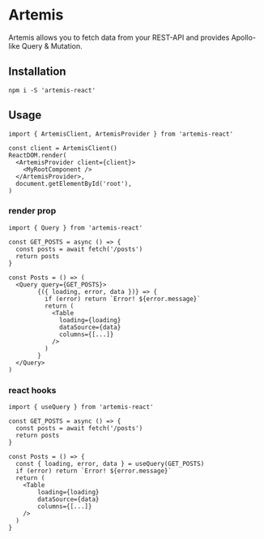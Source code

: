 # Artemis
Artemis allows you to fetch data from your REST-API and provides Apollo-like Query & Mutation.

## Installation
```
npm i -S 'artemis-react'
```
## Usage

```
import { ArtemisClient, ArtemisProvider } from 'artemis-react'

const client = ArtemisClient()
ReactDOM.render(
  <ArtemisProvider client={client}>
    <MyRootComponent />
  </ArtemisProvider>,
  document.getElementById('root'),
)
```


### render prop
```
import { Query } from 'artemis-react'

const GET_POSTS = async () => {
  const posts = await fetch('/posts')
  return posts
}

const Posts = () => (
  <Query query={GET_POSTS}>
	    {({ loading, error, data })} => {
	      if (error) return `Error! ${error.message}`
	      return (
	        <Table 
	          loading={loading}
	          dataSource={data}
	          columns={[...]}
	        />
	      )
	    }	    
  </Query>
)
```

### react hooks
```
import { useQuery } from 'artemis-react'

const GET_POSTS = async () => {
  const posts = await fetch('/posts')
  return posts
}

const Posts = () => {
  const { loading, error, data } = useQuery(GET_POSTS)
  if (error) return `Error! ${error.message}`
  return (
    <Table
	    loading={loading}
	    dataSource={data}
	    columns={[...]}
    />
  )
}
```
